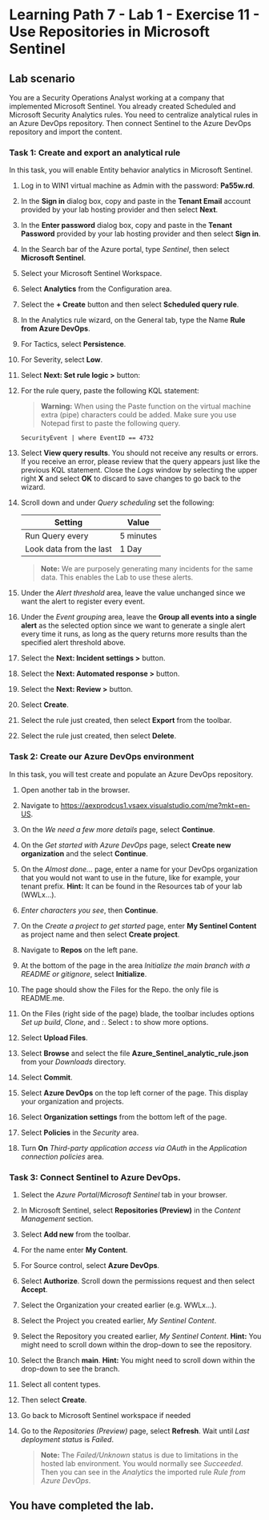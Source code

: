 # Learning Path 7 - Lab 1 - Exercise 11 - Use Repositories in Microsoft Sentinel

## Lab scenario

You are a Security Operations Analyst working at a company that implemented Microsoft Sentinel. You already created Scheduled and Microsoft Security Analytics rules.  You need to centralize analytical rules in an Azure DevOps repository.  Then connect Sentinel to the Azure DevOps repository and import the content. 


### Task 1: Create and export an analytical rule

In this task, you will enable Entity behavior analytics in Microsoft Sentinel.

1. Log in to WIN1 virtual machine as Admin with the password: **Pa55w.rd**.  

1. In the **Sign in** dialog box, copy and paste in the **Tenant Email** account provided by your lab hosting provider and then select **Next**.

1. In the **Enter password** dialog box, copy and paste in the **Tenant Password** provided by your lab hosting provider and then select **Sign in**.

1. In the Search bar of the Azure portal, type *Sentinel*, then select **Microsoft Sentinel**.

1. Select your Microsoft Sentinel Workspace.

1. Select **Analytics** from the Configuration area.

1. Select the **+ Create** button and then select **Scheduled query rule**.

1. In the Analytics rule wizard, on the General tab, type the Name **Rule from Azure DevOps**.

1. For Tactics, select **Persistence**.

1. For Severity, select **Low**.

1. Select **Next: Set rule logic >** button:

1. For the rule query, paste the following KQL statement:

    >**Warning:** When using the Paste function on the virtual machine extra (pipe) characters could be added. Make sure you use Notepad first to paste the following query.

    ```KQL
    SecurityEvent | where EventID == 4732
    ```

1. Select **View query results**. You should not receive any results or errors. If you receive an error, please review that the query appears just like the previous KQL statement. Close the *Logs* window by selecting the upper right **X** and select **OK** to discard to save changes to go back to the wizard.


1. Scroll down and under *Query scheduling* set the following:

    |Setting|Value|
    |---|---|
    |Run Query every|5 minutes|
    |Look data from the last|1 Day|

    >**Note:** We are purposely generating many incidents for the same data. This enables the Lab to use these alerts.

1. Under the *Alert threshold* area, leave the value unchanged since we want the alert to register every event.

1. Under the *Event grouping* area, leave the **Group all events into a single alert** as the selected option since we want to generate a single alert every time it runs, as long as the query returns more results than the specified alert threshold above.

1. Select the **Next: Incident settings >** button. 

1. Select the **Next: Automated response >** button.

1. Select the **Next: Review >** button.
 
1. Select **Create**.

1. Select the rule just created, then select **Export** from the toolbar.

1. Select the rule just created, then select **Delete**.


### Task 2: Create our Azure DevOps environment

In this task, you will test create and populate an Azure DevOps repository.

1. Open another tab in the browser.

1. Navigate to https://aexprodcus1.vsaex.visualstudio.com/me?mkt=en-US.

1. On the *We need a few more details* page, select **Continue**.

1. On the *Get started with Azure DevOps* page, select **Create new organization** and the select **Continue**.

1. On the *Almost done...* page, enter a name for your DevOps organization that you would not want to use in the future, like for example, your tenant prefix. **Hint:** It can be found in the Resources tab of your lab (WWLx...).

1. *Enter characters you see*, then **Continue**.

1. On the *Create a project to get started* page, enter **My Sentinel Content** as project name and then select **Create project**.

1. Navigate to **Repos** on the left pane.

1. At the bottom of the page in the area *Initialize the main branch with a README or gitignore*, select **Initialize**.

1. The page should show the Files for the Repo.  the only file is README.me.

1. On the Files (right side of the page) blade, the toolbar includes options *Set up build*, *Clone*, and *:*.  Select **:** to show more options.

1. Select **Upload Files**.

1. Select **Browse** and select the file **Azure_Sentinel_analytic_rule.json** from your *Downloads* directory.

1. Select **Commit**.

1. Select **Azure DevOps** on the top left corner of the page.  This display your organization and projects.

1. Select **Organization settings** from the bottom left of the page.

1. Select **Policies** in the *Security* area.

1. Turn **On** *Third-party application access via OAuth* in the *Application connection policies* area.


### Task 3: Connect Sentinel to Azure DevOps.

1. Select the *Azure Portal*/*Microsoft Sentinel* tab in your browser.

1. In Microsoft Sentinel, select **Repositories (Preview)** in the *Content Management* section.

1. Select **Add new** from the toolbar.

1. For the name enter **My Content**.

1. For Source control, select **Azure DevOps**.

1. Select **Authorize**. Scroll down the permissions request and then select **Accept**.

1. Select the Organization your created earlier (e.g. WWLx...).

1. Select the Project you created earlier, *My Sentinel Content*.

1. Select the Repository you created earlier, *My Sentinel Content*. **Hint:** You might need to scroll down within the drop-down to see the repository.

1. Select the Branch **main**. **Hint:** You might need to scroll down within the drop-down to see the branch.

1. Select all content types.

1. Then select **Create**.

1. Go back to Microsoft Sentinel workspace if needed

1. Go to the *Repositories (Preview)* page, select **Refresh**. Wait until *Last deployment status* is *Failed*.  

    >**Note:** The *Failed/Unknown* status is due to limitations in the hosted lab environment. You would normally see *Succeeded*. Then you can see in the *Analytics* the imported rule *Rule from Azure DevOps*.


## You have completed the lab.
